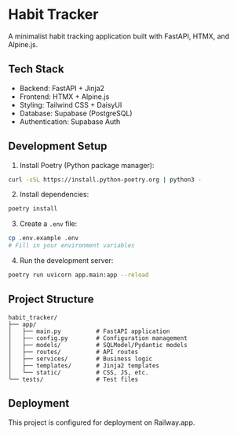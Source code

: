 # Habit Tracker

A minimalist habit tracking application built with FastAPI, HTMX, and Alpine.js.

## Tech Stack

- Backend: FastAPI + Jinja2
- Frontend: HTMX + Alpine.js
- Styling: Tailwind CSS + DaisyUI
- Database: Supabase (PostgreSQL)
- Authentication: Supabase Auth

## Development Setup

1. Install Poetry (Python package manager):

```bash
curl -sSL https://install.python-poetry.org | python3 -
```

2. Install dependencies:

```bash
poetry install
```

3. Create a `.env` file:

```bash
cp .env.example .env
# Fill in your environment variables
```

4. Run the development server:

```bash
poetry run uvicorn app.main:app --reload
```

## Project Structure

```
habit_tracker/
├── app/
│   ├── main.py          # FastAPI application
│   ├── config.py        # Configuration management
│   ├── models/          # SQLModel/Pydantic models
│   ├── routes/          # API routes
│   ├── services/        # Business logic
│   ├── templates/       # Jinja2 templates
│   └── static/          # CSS, JS, etc.
└── tests/               # Test files
```

## Deployment

This project is configured for deployment on Railway.app.
